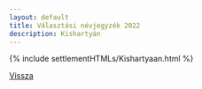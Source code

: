 ```yaml
---
layout: default
title: Választási névjegyzék 2022
description: Kishartyán
---
```


{% include settlementHTMLs/Kishartyaan.html %}

[Vissza](./)
